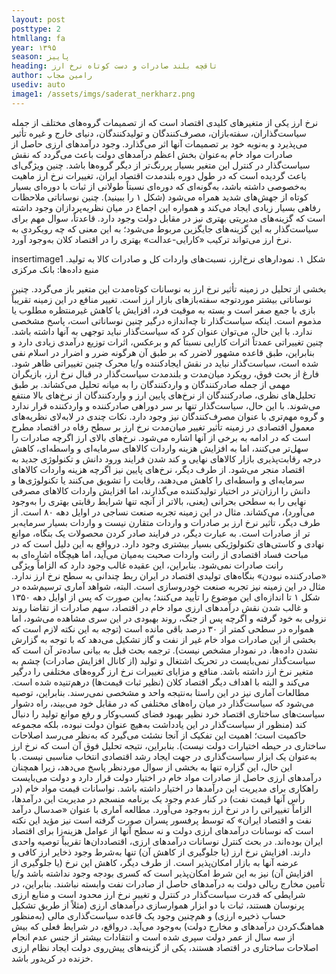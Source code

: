 ```yaml
---
layout: post
posttype: 2
htmllang: fa
year: ۱۳۹۵
season: پاییز
heading: تاقچه بلند صادرات و دست کوتاه نرخ ارز
author: رامین مجاب
usediv: auto
image1: /assets/imgs/saderat_nerkharz.png
---
```


نرخ ارز یکی از متغیرهای کلیدی اقتصاد است که از تصمیمات گروه‌های مختلف از جمله سیاست‌گذاران، سفته‌بازان، مصرف‌کنندگان و تولیدکنندگان، دنیای خارج و غیره تأثیر می‌پذیرد و به‌نوبه خود بر تصمیمات آنها اثر می‌گذارد. وجود درآمدهای ارزی حاصل از صادرات مواد خام به‌عنوان بخش اعظم درآمدهای دولت باعث می‌گردد که نقش سیاست‌گذار در کنترل این متغیر بسیار پررنگ‌تر از دیگر گروه‌ها باشد. چنین ویژگی‌ای باعث گردیده است که در طول دوره بلندمدت اقتصاد ایران، تغییرات نرخ ارز ماهیت به‌خصوصی داشته باشد، به‌گونه‌ای که دوره‌ای نسبتاً طولانی از ثبات با دوره‌ای بسیار کوتاه از جهش‌های شدید همراه می‌شود (شکل ۱ را ببینید). چنین نوساناتی ملاحظات رفاهی بسیار زیادی ایجاد می‌کند و همواره این اجماع در میان نظریه‌پردازان وجود داشته است که گزینه‌های مدیریتی بهتری نیز در مقابل دولت وجود دارد. قاعدتاً، سوال مهم برای سیاست‌گذار به این گزینه‌های جایگزین مربوط می‌شود؛ به این معنی  که چه رویکردی به نرخ ارز می‌تواند ترکیب «کارایی-عدالت» بهتری را در اقتصاد کلان به‌وجود آورد. 

insertimage1
شکل ۱. نمودارهای نرخ‌ارز، نسبت‌های واردات کل و صادرات کالا به تولید. منبع داده‌ها: بانک مرکزی

بخشی از تحلیل در زمینه تأثیر نرخ ارز به نوسانات کوتاه‌مدت این متغیر باز می‌گردد. چنین نوساناتی بیشتر موردتوجه سفته‌بازهای بازار ارز است. تغییر منافع در این زمینه تقریباً بازی با جمع صفر است و بسته به موقیت فرد، افزایش یا کاهش غیرمنتظره مطلوب یا مذموم است. اینکه سیاست‌گذار تا چه‌اندازه درگیر چنین نوساناتی است،  پاسخ مشخصی ندارد. با این حال، می‌توان عنوان کرد که سیاست‌گذار نباید توجهی به آنها داشته باشد. چنین تغییراتی عمدتاً اثرات کارایی نسبتاً کم و برعکس، اثرات توزیع درآمدی زیادی دارد و بنابراین، طبق قاعده مشهور لاضرر که بر طبق آن هرگونه ضرر و اضرار در اسلام نفی شده است، سیاست‌گذار نباید در نقش ایجادکننده و/یا محرک چنین تغییراتی ظاهر شود. 
فارغ از بحث فوق، رویکرد میان‌مدت و بلندمدت سیاست‌گذار در قبال نرخ ارز، بازیگران مهمی از جمله صادرکنندگان و واردکنندگان را به میانه تحلیل می‌کشاند. بر طبق تحلیل‌های نظری، صادرکنندگان از نرخ‌های پایین ارز و واردکنندگان از نرخ‌های بالا منتفع می‌شوند. با این حال، سیاست‌گذار تنها بر سر دوراهی صادرکننده و واردکننده قرار ندارد و گروه مهم‌تری با عنوان مصرف‌کنندگان نیز وجود دارد. نکات چندی در لابه‌لای نظریه‌های معمول اقتصادی در زمینه تأثیر تغییر میان‌مدت نرخ ارز بر سطح رفاه در اقتصاد مطرح است که در ادامه به برخی از آنها اشاره می‌شود.
نرخ‌های بالای ارز اگرچه صادرات را سهل‌تر می‌کنند، اما به افزایش هزینه واردات کالاهای سرمایه‌ای و واسطه‌ای، کاهش درجه رقابت‌پذیری بازار کالاهای نهایی و کند شدن فرایند ورود دانش و تکنولوژی جدید به اقتصاد منجر می‌شود. از طرف دیگر، نرخ‌های پایین نیز اگرچه هزینه واردات کالاهای سرمایه‌ای و واسطه‌ای را کاهش می‌دهند، رقابت را تشویق می‌کنند یا تکنولوژی‌ها و دانش را ارزان‌تر در اختیار تولیدکننده می‌گذارند، اما افزایش واردات کالاهای مصرفی نهایی را به ‌سطحی بحرانی (یعنی، بالاتر از آنچه تنها شرایط رقابتی بهتری را به‌وجود می‌آورد)، می‌کشاند. مثال در این زمینه تجربه صنعت نساجی در اوایل دهه ۸۰ است.
از طرف دیگر، تأثیر نرخ ارز بر صادرات و واردات متقارن نیست و واردات بسیار سرمایه‌بر تر از صادرات است. به عبارت دیگر، در فرایند صادر کردن محصولات یک بنگاه، موانع نهادی و کاستی‌های تکنولوژیکی بسیار بیشتری وجود دارد. درواقع به این دلیل است که در مباحث فساد اقتصادی از رانت واردات صحبت به‌میان می‌آید، اما هیچگاه اشاره‌ای به رانت صادرات نمی‌شود. بنابراین، این عقیده غالب وجود دارد که الزاماً ویژگی «صادرکننده نبودن» بنگاه‌های تولیدی اقتصاد در ایران ربط چندانی به سطح نرخ ارز ندارد. مثال در این زمینه نیز تجربه صنعت خودروسازی است. البته، شواهد آماری ترسیم‌شده در شکل ۱ تا اندازه‌ای این موضوع را تأیید می‌کنند؛ به‌این صورت که پس از اوایل دهه ۱۳۵۰ و غالب شدن نقش درآمدهای ارزی مواد خام در اقتصاد، سهم صادرات از تقاضا روند نزولی به خود گرفته و اگرچه پس از جنگ، روند بهبودی در این سری مشاهده می‌شود، اما همواره در سطحی کمتر از ۳۰ درصد باقی مانده است (توجه به این نکته لازم است که بخشی از این صادرات مواد خام غیر از نفت و گاز تشکیل می‌دهد که با توجه به گزارش نشدن داده‌ها، در نمودار مشخص نیست). 
ترجمه بحث قبل به بیانی ساده‌تر آن است که سیاست‌گذار نمی‌بایست در تحریک اشتغال و تولید (از کانال افزایش صادرات) چشم به متغیر نرخ ارز داشته باشد. منافع و مزایای تغییرات نرخ ارز گروه‌های مختلفی را درگیر می‌کند و البته با اهداف دیگر اقتصاد کلان (نظیر ثبات قیمت‌ها) درهم‌تنیده شده است. مطالعات آماری نیز در این راستا به‌نتیجه واحد و مشخصی نمی‌رسند. بنابراین، توصیه می‌شود که سیاست‌گذار در میان راه‌های مختلفی که در مقابل خود می‌بیند، راه دشوار سیاست‌های ساختاری اقتصاد خرد نظیر بهبود فضای کسب‌وکار و رفع موانع تولید را دنبال کند (منظور از سیاست‌گذار در این یادداشت به‌هیچ‌ عنوان دولت نبوده، بلکه مجموعه حاکمیت است؛ اهمیت این تفکیک از آنجا نشئت می‌گیرد که به‌نظر می‌رسد اصلاحات ساختاری در حیطه اختیارات دولت نیست). 
بنابراین، نتیجه تحلیل فوق آن است که نرخ ارز به‌عنوان یک ابزار سیاست‌گذاری در جهت ایجاد رشد اقتصادی انتخاب مناسبی نیست. با این حال، این گزاره تنها به بخشی از سوال موردنظر پاسخ می‌دهد، زیرا همچنان درآمدهای ارزی حاصل از صادرات مواد خام در اختیار دولت قرار دارد و دولت می‌بایست راهکاری برای مدیریت این درآمدها در اختیار داشته باشد. نواسانات قیمت مواد خام (در رأس آنها قیمت نفت) در کنار عدم وجود یک برنامه منسجم در مدیریت این درآمدها، الزاماً تغییراتی را در نرخ ارز به‌وجود می‌آورد. مطالعه آماری با عنوان «صدسال درآمد نفت و اقتصاد ایران» که توسط پرفسور پسران صورت گرفته است نیز مؤید این نکته است که نوسانات درآمدهای ارزی دولت و نه سطح آنها از عوامل هزینه‌زا برای اقتصاد ایران بوده‌اند.
در بحث کنترل نوسانات درآمدهای ارزی، اقتصاددان‌ها تقریباً توصیه‌ واحدی دارند. افزایش نرخ ارز (یا جلوگیری از کاهش آن) تنها به‌شرط وجود ذخایر ارز کافی و عرضه آنها به بازار امکان‌پذیر است. از طرف دیگر، کاهش این نرخ (یا جلوگیری از افزایش آن) نیز به این شرط امکان‌پذیر است که کسری بودجه وجود نداشته باشد و/یا تأمین مخارج ریالی دولت به درآمدهای حاصل از صادرات نفت وابسته نباشند. بنابراین، در شرایطی که قدرت سیاست‌گذار در کنترل و تغییر نرخ ارز محدود است و منابع ارزی پرنوسان هستند، ثبات با دو ابزار هموارسازی درآمدهای ارزی (مثلاً از طریق تشکیل حساب ذخیره ارزی) و هم‌چنین وجود یک قاعده سیاست‌گذاری مالی (به‌منظور هماهنگ‌کردن درآمدهای و مخارج دولت) به‌وجود می‌آید. درواقع، در شرایط فعلی که بیش از سه سال از عمر دولت سپری شده است و انتقادات بیشتر از جنس عدم انجام اصلاحات ساختاری در اقتصاد هستند، یکی از گزینه‌های پیش‌روی دولت ایجاد نظام ارزی خزنده در کریدور باشد. 
